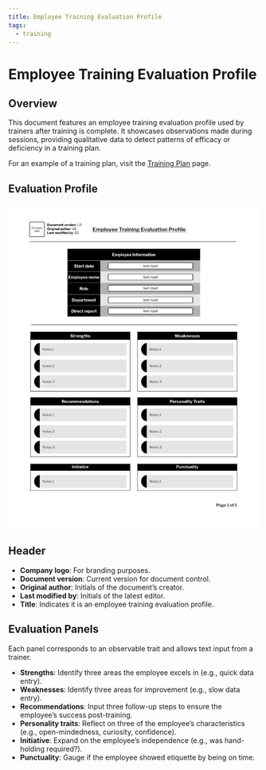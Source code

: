 ```yaml
---
title: Employee Training Evaluation Profile
tags:
  - training
---
```


# Employee Training Evaluation Profile

## **Overview**

This document features an employee training evaluation profile used by trainers after training is complete. It showcases observations made during sessions, providing qualitative data to detect patterns of efficacy or deficiency in a training plan.

For an example of a training plan, visit the <u>[Training Plan](training-plan.md)</u> page.

## **Evaluation Profile**

![Training plan](../assets/img/training-images/wp-training-docs-wp-ep-sections.jpeg)

## **Header**

  * **Company logo**: For branding purposes.
  * **Document version**: Current version for document control.
  * **Original author**: Initials of the document’s creator.
  * **Last modified by**: Initials of the latest editor.
  * **Title**: Indicates it is an employee training evaluation profile.

## **Evaluation Panels**

Each panel corresponds to an observable trait and allows text input from a trainer.

  * **Strengths**: Identify three areas the employee excels in (e.g., quick data entry).
  * **Weaknesses**: Identify three areas for improvement (e.g., slow data entry).
  * **Recommendations**: Input three follow-up steps to ensure the employee’s success post-training.
  * **Personality traits**: Reflect on three of the employee’s characteristics (e.g., open-mindedness, curiosity, confidence).
  * **Initiative**: Expand on the employee’s independence (e.g., was hand-holding required?).
  * **Punctuality**: Gauge if the employee showed etiquette by being on time.